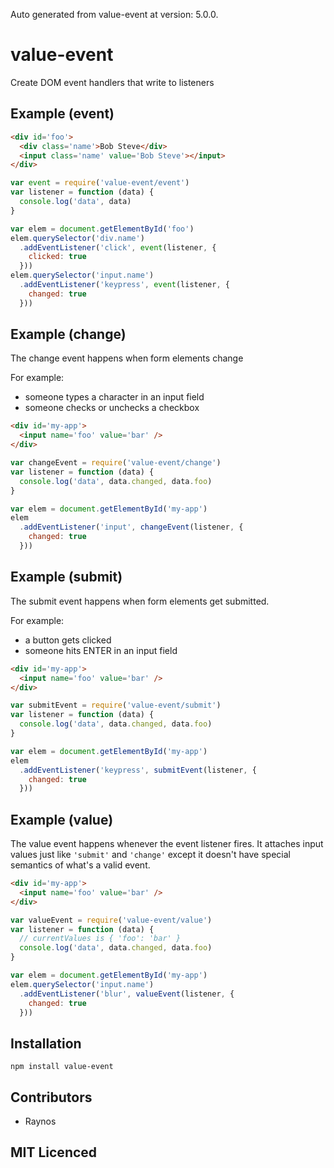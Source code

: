 Auto generated from value-event at version: 5.0.0.

# value-event

<!--
    [![build status][1]][2]
    [![NPM version][3]][4]
    [![Coverage Status][5]][6]
    [![gemnasium Dependency Status][7]][8]
    [![Davis Dependency status][9]][10]
-->

<!-- [![browser support][11]][12] -->

Create DOM event handlers that write to listeners

## Example (event)

```html
<div id='foo'>
  <div class='name'>Bob Steve</div>
  <input class='name' value='Bob Steve'></input>
</div>
```

```js
var event = require('value-event/event')
var listener = function (data) {
  console.log('data', data)
}

var elem = document.getElementById('foo')
elem.querySelector('div.name')
  .addEventListener('click', event(listener, {
    clicked: true
  }))
elem.querySelector('input.name')
  .addEventListener('keypress', event(listener, {
    changed: true
  }))
```

## Example (change)

The change event happens when form elements change

For example:

 - someone types a character in an input field
 - someone checks or unchecks a checkbox

```html
<div id='my-app'>
  <input name='foo' value='bar' />
</div>
```

```js
var changeEvent = require('value-event/change')
var listener = function (data) {
  console.log('data', data.changed, data.foo)
}

var elem = document.getElementById('my-app')
elem
  .addEventListener('input', changeEvent(listener, {
    changed: true
  }))
```

## Example (submit)

The submit event happens when form elements get submitted.

For example:

 - a button gets clicked
 - someone hits ENTER in an input field

```html
<div id='my-app'>
  <input name='foo' value='bar' />
</div>
```

```js
var submitEvent = require('value-event/submit')
var listener = function (data) {
  console.log('data', data.changed, data.foo)
}

var elem = document.getElementById('my-app')
elem
  .addEventListener('keypress', submitEvent(listener, {
    changed: true
  }))
```

## Example (value)

The value event happens whenever the event listener fires.
It attaches input values just like `'submit'` and `'change'`
except it doesn't have special semantics of what's a valid
event.

```html
<div id='my-app'>
  <input name='foo' value='bar' />
</div>
```

```js
var valueEvent = require('value-event/value')
var listener = function (data) {
  // currentValues is { 'foo': 'bar' }
  console.log('data', data.changed, data.foo)
}

var elem = document.getElementById('my-app')
elem.querySelector('input.name')
  .addEventListener('blur', valueEvent(listener, {
    changed: true
  }))
```

## Installation

`npm install value-event`

## Contributors

 - Raynos

## MIT Licenced

  [1]: https://secure.travis-ci.org/Raynos/value-event.png
  [2]: https://travis-ci.org/Raynos/value-event
  [3]: https://badge.fury.io/js/value-event.png
  [4]: https://badge.fury.io/js/value-event
  [5]: https://coveralls.io/repos/Raynos/value-event/badge.png
  [6]: https://coveralls.io/r/Raynos/value-event
  [7]: https://gemnasium.com/Raynos/value-event.png
  [8]: https://gemnasium.com/Raynos/value-event
  [9]: https://david-dm.org/Raynos/value-event.png
  [10]: https://david-dm.org/Raynos/value-event
  [11]: https://ci.testling.com/Raynos/value-event.png
  [12]: https://ci.testling.com/Raynos/value-event
